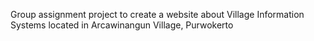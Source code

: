 Group assignment project to create a website about Village Information Systems located in Arcawinangun Village, Purwokerto
